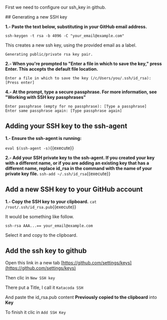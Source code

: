 First we need to configure our ssh_key in github.

## Generating a new SSH key

**1.- Paste the text below, substituting in your GitHub email address.**

`ssh-keygen -t rsa -b 4096 -C "your_email@example.com"`

This creates a new ssh key, using the provided email as a label.
```
Generating public/private rsa key pair.
```

**2.- When you're prompted to "Enter a file in which to save the key," press Enter. This accepts the default file location.**
```
Enter a file in which to save the key (/c/Users/you/.ssh/id_rsa):[Press enter]
```

**4.- At the prompt, type a secure passphrase. For more information, see "Working with SSH key passphrases"**
```
Enter passphrase (empty for no passphrase): [Type a passphrase]
Enter same passphrase again: [Type passphrase again]
```

## Adding your SSH key to the ssh-agent

**1.- Ensure the ssh-agent is running:**

`eval $(ssh-agent -s)`{{execute}}

**2.- Add your SSH private key to the ssh-agent. If you created your key with a different name, or if you are adding an existing key that has a different name, replace id_rsa in the command with the name of your private key file.**
`ssh-add ~/.ssh/id_rsa`{{execute}}

## Add a new SSH key to your GitHub account

**1.- Copy the SSH key to your clipboard.**
`cat /root/.ssh/id_rsa.pub`{{execute}}

It would be something like follow.
```
ssh-rsa AAA...== your_email@example.com
```
Select it and copy to the clipboard.

## Add the ssh key to github

Open this link in a new tab [https://github.com/settings/keys](https://github.com/settings/keys)

Then clic in `New SSH key`

There put a Title, I call it `Katacoda SSH`

And paste the id_rsa.pub content **Previously copied to the clipboard** into **Key**

To finish it clic in `Add SSH Key`
